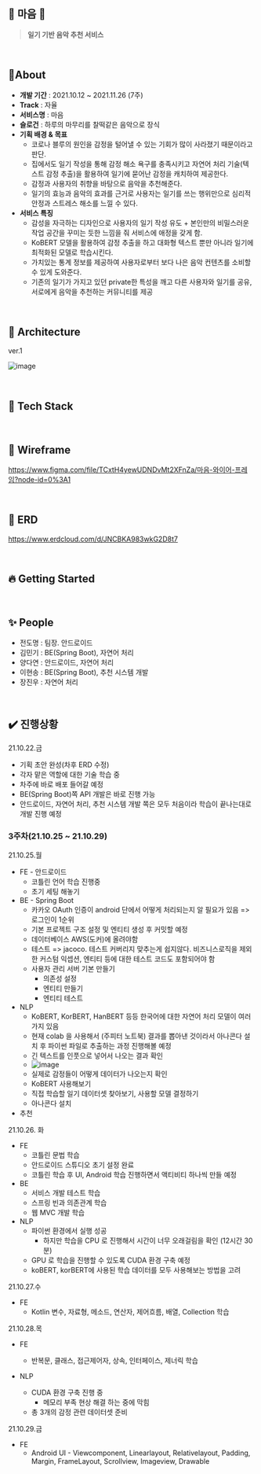 ## :purple_heart: 마음 :purple_heart:

> **일기 기반 음악 추천 서비스**

<br>

## :memo: ​About

- **개발 기간** : 2021.10.12 ~ 2021.11.26 (7주)
- **Track** : 자율
- **서비스명** : 마음
- **슬로건** : 하루의 마무리를 찰떡같은 음악으로 장식
- **기획 배경 & 목표**
  - 코로나 블루의 원인을 감정을 털어낼 수 있는 기회가 많이 사라졌기 때문이라고 판단.
  - 집에서도 일기 작성을 통해 감정 해소 욕구를 충족시키고 자연어 처리 기술(텍스트 감정 추출)을 활용하여 일기에 묻어난 감정을 캐치하여 제공한다.
  - 감정과 사용자의 취향을 바탕으로 음악을 추천해준다. 
  - 일기의 효능과 음악의 효과를 근거로 사용자는 일기를 쓰는 행위만으로 심리적 안정과 스트레스 해소를 느낄 수 있다.
- **서비스 특징**
  - 감성을 자극하는 디자인으로 사용자의 일기 작성 유도 + 본인만의 비밀스러운 작업 공간을 꾸미는 듯한 느낌을 줘 서비스에 애정을 갖게 함.
  - KoBERT 모델을 활용하여 감정 추출을 하고 대화형 텍스트 뿐만 아니라 일기에 최적화된 모델로 학습시킨다.
  - 가치있는 통계 정보를 제공하여 사용자로부터 보다 나은 음악 컨텐츠를 소비할 수 있게 도와준다.
  - 기존의 일기가 가지고 있던 private한 특성을 깨고 다른 사용자와 일기를 공유, 서로에게 음악을 추천하는 커뮤니티를 제공

<br>

## :office: Architecture

ver.1

![image](/uploads/88013489875bdccd9474d68923c85431/image.png)

<br>

## :wrench: ​Tech Stack

<br>

## :mount_fuji: ​Wireframe

https://www.figma.com/file/TCxtH4yewUDNDvMt2XFnZa/마음-와이어-프레임?node-id=0%3A1

<br>

## :open_file_folder: ​ERD

https://www.erdcloud.com/d/JNCBKA983wkG2D8t7

<br>

## :fire: ​Getting Started

<br>

## :sparkles: ​People

- 전도명 : 팀장. 안드로이드
- 김민기 : BE(Spring Boot), 자연어 처리 
- 양다연 : 안드로이드, 자연어 처리
- 이현송 : BE(Spring Boot), 추천 시스템 개발
- 장진우 : 자연어 처리

<br>

## :heavy_check_mark: 진행상황
21.10.22.금

- 기획 초안 완성(차후 ERD 수정)
- 각자 맡은 역할에 대한 기술 학습 중
- 차주에 바로 배포 들어갈 예정
- BE(Spring Boot)쪽 API 개발은 바로 진행 가능
- 안드로이드, 자연어 처리, 추천 시스템 개발 쪽은 모두 처음이라 학습이 끝나는대로 개발 진행 예정

### 3주차(21.10.25 ~ 21.10.29)

21.10.25.월

- FE - 안드로이드
  - 코틀린 언어 학습 진행중
  - 초기 세팅 해놓기
- BE - Spring Boot
  - 카카오 OAuth 인증이 android 단에서 어떻게 처리되는지 알 필요가 있음 => 로그인이 1순위
  - 기본 프로젝트 구조 설정 및 엔티티 생성 후 커밋할 예정
  - 데이터베이스 AWS(도커)에 올려야함
  - 테스트 => jacoco. 테스트 커버리지 맞추는게 쉽지않다. 비즈니스로직을 제외한 커스텀 익셉션, 엔티티 등에 대한 테스트 코드도 포함되어야 함
  - 사용자 관리 서버 기본 만들기
    - 의존성 설정
    - 엔티티 만들기
    - 엔티티 테스트
- NLP
  - KoBERT, KorBERT, HanBERT 등등 한국어에 대한 자연어 처리 모델이 여러 가지 있음
  - 현재 colab 을 사용해서 (주피터 노트북) 결과를 뽑아낸 것이라서 아나콘다 설치 후 파이썬 파일로 추출하는 과정 진행해볼 예정
  - 긴 텍스트를 인풋으로 넣어서 나오는 결과 확인
  - ![image](/uploads/1f2634e56528872ed639d50c11a061cf/image.png)
  - 실제로 감정들이 어떻게 데이터가 나오는지 확인
  - KoBERT 사용해보기
  - 직접 학습할 일기 데이터셋 찾아보기, 사용할 모델 결정하기
  - 아나콘다 설치
- 추천

21.10.26. 화
- FE
  - 코틀린 문법 학습
  - 안드로이드 스튜디오 초기 설정 완료
  - 코틀린 학습 후 UI, Android 학습 진행하면서 액티비티 하나씩 만들 예정
- BE
  - 서비스 개발 테스트 학습
  - 스프링 빈과 의존관계 학습
  - 웹 MVC 개발 학습
- NLP
  - 파이썬 환경에서 실행 성공
    - 하지만 학습을 CPU 로 진행해서 시간이 너무 오래걸림을 확인 (12시간 30분)
  - GPU 로 학습을 진행할 수 있도록 CUDA 환경 구축 예정
  - koBERT, korBERT에 사용된 학습 데이터를 모두 사용해보는 방법을 고려

21.10.27.수

- FE
  - Kotlin 변수, 자료형, 메소드, 연산자, 제어흐름, 배열, Collection 학습

21.10.28.목

- FE
  - 반복문, 클래스, 접근제어자, 상속, 인터페이스, 제너릭 학습

- NLP
  - CUDA 환경 구축 진행 중
    - 메모리 부족 현상 해결 하는 중에 막힘
  - 총 3개의 감정 관련 데이터셋 준비

21.10.29.금

- FE
  - Android UI - Viewcomponent, Linearlayout, Relativelayout, Padding, Margin, FrameLayout, Scrollview, Imageview, Drawable